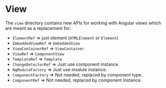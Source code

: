 # View

The `view` directory contains new APIs for working with Angular views which are meant as a replacement for:
- `ElementRef` => just element (`HTMLElement` or `Element`)
- `EmbeddedViewRef` => `EmbeddedView`
- `ViewContainerRef` => `ViewContainer`
- `ViewRef` => `ComponentView`
- `TemplateRef` => `Template`
- `ChangeDetectorRef` => Just use component instance.
- `NgModuleFactory` => Just use module instance.
- `ComponentFactory` => Not needed, replaced by component type.
- `ComponentRef` => Not needed, replaced by component instance.